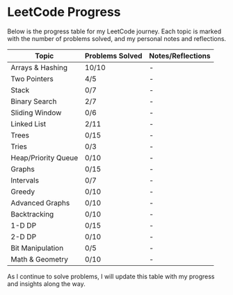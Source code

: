 # LeetCode Progress

Below is the progress table for my LeetCode journey. Each topic is marked with the number of problems solved, and my personal notes and reflections.

| Topic               | Problems Solved | Notes/Reflections |
| ------------------- | --------------- | ----------------- |
| Arrays & Hashing    | 10/10           | -                 |
| Two Pointers        | 4/5             | -                 |
| Stack               | 0/7             | -                 |
| Binary Search       | 2/7             | -                 |
| Sliding Window      | 0/6             | -                 |
| Linked List         | 2/11            | -                 |
| Trees               | 0/15            | -                 |
| Tries               | 0/3             | -                 |
| Heap/Priority Queue | 0/10            | -                 |
| Graphs              | 0/15            | -                 |
| Intervals           | 0/7             | -                 |
| Greedy              | 0/10            | -                 |
| Advanced Graphs     | 0/10            | -                 |
| Backtracking        | 0/10            | -                 |
| 1-D DP              | 0/15            | -                 |
| 2-D DP              | 0/10            | -                 |
| Bit Manipulation    | 0/5             | -                 |
| Math & Geometry     | 0/10            | -                 |

As I continue to solve problems, I will update this table with my progress and insights along the way.
